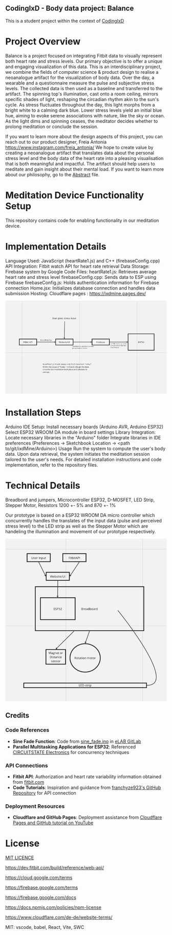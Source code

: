 ## CodingIxD - Body data project: Balance

This is a student project within the context of [CodingIxD](https://codingixd.mi.fu-berlin.de)

# Project Overview
Balance is a project focused on integrating Fitbit data to visually represent both heart rate and stress levels. Our primary objective is to offer a unique and engaging visualization of this data.
This is an interdisciplinary project, we combine the fields of computer science & product design to realise a neoanalogue artifact for the visualization of body data. 
Over the day, a wearable and a questionnaire measure the pulse and subjective stress levels. The collected data is then used as a baseline and transferred to the artifact. 
The spinning top's illumination, cast onto a room ceiling, mirrors specific shades of light, reshaping the circadian rhythm akin to the sun's cycle. As stress fluctuates throughout the day, this light morphs from a bright white to a calming dark blue. Lower stress levels yield an initial blue hue, aiming to evoke serene associations with nature, like the sky or ocean. As the light dims and spinning ceases, the meditator decides whether to prolong meditation or conclude the session.

If you want to learn more about the design aspects of this project, you can reach out to our product designer, Freia Antonia https://www.instagram.com/freia_antonia/
We hope to create value by creating a neoanalogue artifact that  translates data about the personal stress level and the body data of the heart rate into a pleasing visualisation that is both meaningful and impactful.
The artifact should help users to meditate and gain insight about their mental load. If you want to learn more about our philosophy, go to the [Abstract](https://github.com/DavidLanglamet/ixdMine/blob/main/Abstract.md) file.

# Meditation Device Functionality Setup

This repository contains code for enabling functionality in our meditation device. 

# Implementation Details

Language Used: JavaScript (heartRate1.js) and C++ (firebaseConfig.cpp)
API Integration: Fitbit watch API for heart rate retrieval
Data Storage: Firebase system by Google
Code Files:
heartRate1.js: Retrieves average heart rate and stress level
firebaseConfig.cpp: Sends data to ESP using Firebase
firebaseConfig.js: Holds authentication information for Firebase connection
Home.jsx: Initializes database connection and handles data submission
Hosting: Cloudflare pages : https://ixdmine.pages.dev/

![Data Colection and Integration](https://github.com/DavidLanglamet/ixdMine/blob/main/doc/Implementation%20Details.png)

# Installation Steps

Arduino IDE Setup:
Install necessary boards (Arduino AVR, Arduino ESP32)
Select ESP32 WROOM DA module in board settings
Library Integration:
Locate necessary libraries in the "Arduino" folder
Integrate libraries in IDE preferences (Preferences -> Sketchbook Location -> <path to/git/ixdMine/Arduino>)
Usage
Run the system to compute the user's body data.
Upon data retrieval, the system initiates the meditation session tailored to the user's needs.
For detailed installation instructions and code implementation, refer to the repository files.


# Technical Details
Breadbord and jumpers, Microcontroller ESP32, D-MOSFET, LED Strip, Stepper Motor, Resistors 1200 +- 5% and 870 +- 1%

Our prototype is based on a ESP32 ­WROOM ­DA micro controller which concurrently handles the translates of the input data (pulse and perceived stress level) to the LED strip as well as the Stepper Motor which are handeling the illumination and movement of our prototype respectively.

![final setup with all components](https://github.com/DavidLanglamet/ixdMine/blob/main/doc/Usage.png)

## Credits

### Code References
- **Sine Fade Function**: Code from [sine_fade.ino](sine_fade/sine_fade.ino) in [eLAB GitLab](link)
- **Parallel Multitasking Applications for ESP32**: Referenced [CIRCUITSTATE Electronics](https://www.circuitstate.com/) for concurrency techniques

### API Connections
- **Fitbit API**: Authorization and heart rate variability information obtained from [fitbit.com](https://www.fitbit.com/)
- **Code Tutorials**: Inspiration and guidance from [franchyze923's GitHub Repository](https://github.com/franchyze923/Code_From_Tutorials) for API connection

### Deployment Resources
- **Cloudflare and GitHub Pages**: Deployment assistance from [Cloudflare Pages and GitHub tutorial on YouTube](https://www.youtube.com/watch?v=MpFO4Zr0EPE)


# License 

[MIT LICENCE](https://github.com/DavidLanglamet/ixdMine/blob/main/LICENSE)







https://dev.fitbit.com/build/reference/web-api/

https://cloud.google.com/terms

https://firebase.google.com/terms

https://firebase.google.com/docs

https://docs.npmjs.com/policies/npm-license

https://www.cloudflare.com/de-de/website-terms/

MIT: vscode, babel, React, Vite, SWC
